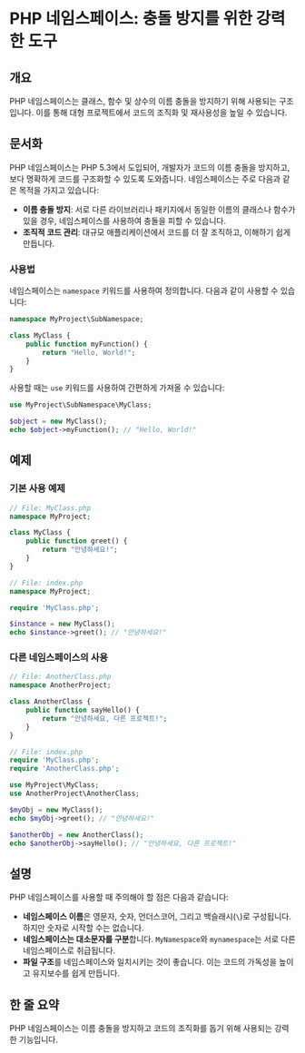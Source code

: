 <!--
Meta Description: # PHP 네임스페이스: 충돌 방지를 위한 강력한 도구 ## 개요 PHP 네임스페이스는 클래스, 함수 및 상수의 이름 충돌을 방지하기 위해 사용되는 구조입니다. 이를 통해 대형 프로젝트에서 코드의 조직화 및 재사용성을 높일 수 있습니다. ## 문서화 PHP 네임스페이스...
Meta Keywords: php, myclass, 네임스페이스는, 있습니다, namespace
-->

# PHP 네임스페이스: 충돌 방지를 위한 강력한 도구

## 개요
PHP 네임스페이스는 클래스, 함수 및 상수의 이름 충돌을 방지하기 위해 사용되는 구조입니다. 이를 통해 대형 프로젝트에서 코드의 조직화 및 재사용성을 높일 수 있습니다.

## 문서화
PHP 네임스페이스는 PHP 5.3에서 도입되어, 개발자가 코드의 이름 충돌을 방지하고, 보다 명확하게 코드를 구조화할 수 있도록 도와줍니다. 네임스페이스는 주로 다음과 같은 목적을 가지고 있습니다:

- **이름 충돌 방지**: 서로 다른 라이브러리나 패키지에서 동일한 이름의 클래스나 함수가 있을 경우, 네임스페이스를 사용하여 충돌을 피할 수 있습니다.
- **조직적 코드 관리**: 대규모 애플리케이션에서 코드를 더 잘 조직하고, 이해하기 쉽게 만듭니다.

### 사용법
네임스페이스는 `namespace` 키워드를 사용하여 정의합니다. 다음과 같이 사용할 수 있습니다:

```php
namespace MyProject\SubNamespace;

class MyClass {
    public function myFunction() {
        return "Hello, World!";
    }
}
```

사용할 때는 `use` 키워드를 사용하여 간편하게 가져올 수 있습니다:

```php
use MyProject\SubNamespace\MyClass;

$object = new MyClass();
echo $object->myFunction(); // "Hello, World!"
```

## 예제
### 기본 사용 예제

```php
// File: MyClass.php
namespace MyProject;

class MyClass {
    public function greet() {
        return "안녕하세요!";
    }
}
```

```php
// File: index.php
namespace MyProject;

require 'MyClass.php';

$instance = new MyClass();
echo $instance->greet(); // "안녕하세요!"
```

### 다른 네임스페이스의 사용

```php
// File: AnotherClass.php
namespace AnotherProject;

class AnotherClass {
    public function sayHello() {
        return "안녕하세요, 다른 프로젝트!";
    }
}
```

```php
// File: index.php
require 'MyClass.php';
require 'AnotherClass.php';

use MyProject\MyClass;
use AnotherProject\AnotherClass;

$myObj = new MyClass();
echo $myObj->greet(); // "안녕하세요!"

$anotherObj = new AnotherClass();
echo $anotherObj->sayHello(); // "안녕하세요, 다른 프로젝트!"
```

## 설명
PHP 네임스페이스를 사용할 때 주의해야 할 점은 다음과 같습니다:

- **네임스페이스 이름**은 영문자, 숫자, 언더스코어, 그리고 백슬래시(`\`)로 구성됩니다. 하지만 숫자로 시작할 수는 없습니다.
- **네임스페이스는 대소문자를 구분**합니다. `MyNamespace`와 `mynamespace`는 서로 다른 네임스페이스로 취급됩니다.
- **파일 구조**를 네임스페이스와 일치시키는 것이 좋습니다. 이는 코드의 가독성을 높이고 유지보수를 쉽게 만듭니다.

## 한 줄 요약
PHP 네임스페이스는 이름 충돌을 방지하고 코드의 조직화를 돕기 위해 사용되는 강력한 기능입니다.